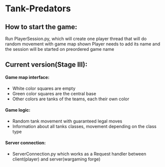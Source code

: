 # Tank-Predators

## How to start the game:
Run PlayerSession.py, which will create one player thread that will do random movement with game map shown
Player needs to add its name and the session will be started on preordered game name

## Current version(Stage III):

#### Game map interface:
* White color squares are empty
* Green color squares are the central base
* Other colors are tanks of the teams, each their own color

#### Game logic:
* Random tank movement with guaranteed legal moves
* Information about all tanks classes, movement depending on the class type

#### Server connection:
* ServerConnection.py which works as a Request handler between client(player) and server(wargaming forge) 
